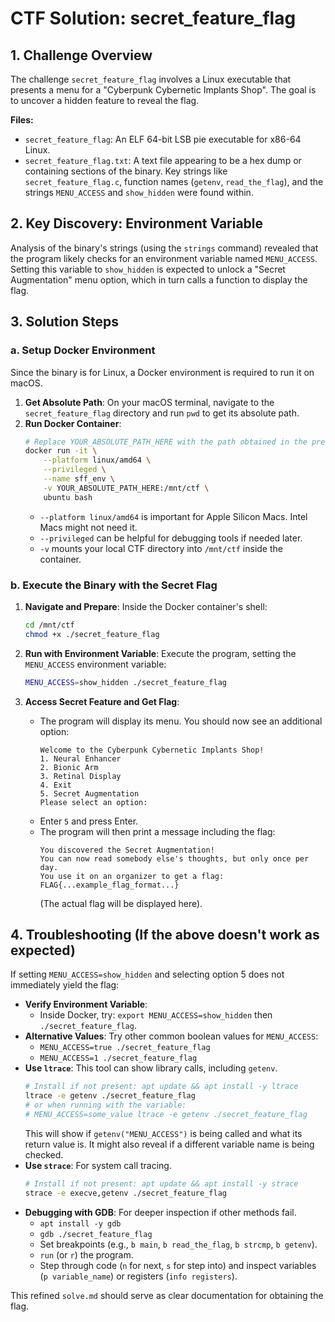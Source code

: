 # CTF Solution: secret_feature_flag

## 1. Challenge Overview

The challenge `secret_feature_flag` involves a Linux executable that presents a menu for a "Cyberpunk Cybernetic Implants Shop". The goal is to uncover a hidden feature to reveal the flag.

**Files:**

- `secret_feature_flag`: An ELF 64-bit LSB pie executable for x86-64 Linux.
- `secret_feature_flag.txt`: A text file appearing to be a hex dump or containing sections of the binary. Key strings like `secret_feature_flag.c`, function names (`getenv`, `read_the_flag`), and the strings `MENU_ACCESS` and `show_hidden` were found within.

## 2. Key Discovery: Environment Variable

Analysis of the binary's strings (using the `strings` command) revealed that the program likely checks for an environment variable named `MENU_ACCESS`. Setting this variable to `show_hidden` is expected to unlock a "Secret Augmentation" menu option, which in turn calls a function to display the flag.

## 3. Solution Steps

### a. Setup Docker Environment

Since the binary is for Linux, a Docker environment is required to run it on macOS.

1.  **Get Absolute Path**: On your macOS terminal, navigate to the `secret_feature_flag` directory and run `pwd` to get its absolute path.
2.  **Run Docker Container**:
    ```bash
    # Replace YOUR_ABSOLUTE_PATH_HERE with the path obtained in the previous step
    docker run -it \
        --platform linux/amd64 \
        --privileged \
        --name sff_env \
        -v YOUR_ABSOLUTE_PATH_HERE:/mnt/ctf \
        ubuntu bash
    ```
    - `--platform linux/amd64` is important for Apple Silicon Macs. Intel Macs might not need it.
    - `--privileged` can be helpful for debugging tools if needed later.
    - `-v` mounts your local CTF directory into `/mnt/ctf` inside the container.

### b. Execute the Binary with the Secret Flag

1.  **Navigate and Prepare**: Inside the Docker container's shell:

    ```bash
    cd /mnt/ctf
    chmod +x ./secret_feature_flag
    ```

2.  **Run with Environment Variable**: Execute the program, setting the `MENU_ACCESS` environment variable:

    ```bash
    MENU_ACCESS=show_hidden ./secret_feature_flag
    ```

3.  **Access Secret Feature and Get Flag**:
    - The program will display its menu. You should now see an additional option:
      ```
      Welcome to the Cyberpunk Cybernetic Implants Shop!
      1. Neural Enhancer
      2. Bionic Arm
      3. Retinal Display
      4. Exit
      5. Secret Augmentation
      Please select an option:
      ```
    - Enter `5` and press Enter.
    - The program will then print a message including the flag:
      ```
      You discovered the Secret Augmentation!
      You can now read somebody else's thoughts, but only once per day.
      You use it on an organizer to get a flag: FLAG{...example_flag_format...}
      ```
      (The actual flag will be displayed here).

## 4. Troubleshooting (If the above doesn't work as expected)

If setting `MENU_ACCESS=show_hidden` and selecting option 5 does not immediately yield the flag:

- **Verify Environment Variable**:
  - Inside Docker, try: `export MENU_ACCESS=show_hidden` then `./secret_feature_flag`.
- **Alternative Values**: Try other common boolean values for `MENU_ACCESS`:
  - `MENU_ACCESS=true ./secret_feature_flag`
  - `MENU_ACCESS=1 ./secret_feature_flag`
- **Use `ltrace`**: This tool can show library calls, including `getenv`.
  ```bash
  # Install if not present: apt update && apt install -y ltrace
  ltrace -e getenv ./secret_feature_flag
  # or when running with the variable:
  # MENU_ACCESS=some_value ltrace -e getenv ./secret_feature_flag
  ```
  This will show if `getenv("MENU_ACCESS")` is being called and what its return value is. It might also reveal if a different variable name is being checked.
- **Use `strace`**: For system call tracing.
  ```bash
  # Install if not present: apt update && apt install -y strace
  strace -e execve,getenv ./secret_feature_flag
  ```
- **Debugging with GDB**: For deeper inspection if other methods fail.
  - `apt install -y gdb`
  - `gdb ./secret_feature_flag`
  - Set breakpoints (e.g., `b main`, `b read_the_flag`, `b strcmp`, `b getenv`).
  - `run` (or `r`) the program.
  - Step through code (`n` for next, `s` for step into) and inspect variables (`p variable_name`) or registers (`info registers`).

This refined `solve.md` should serve as clear documentation for obtaining the flag.
